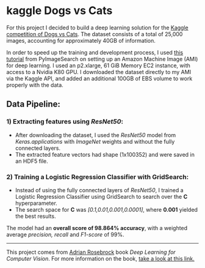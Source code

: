 # kaggle Dogs vs Cats
For this project I decided to build a deep learning solution for the [Kaggle competition of Dogs vs Cats](https://www.kaggle.com/c/dogs-vs-cats). The dataset consists of a total of 25,000 images, accounting for approximately 40GB of information.

In order to speed up the training and development process, I used [this tutorial](https://www.pyimagesearch.com/2017/09/20/pre-configured-amazon-aws-deep-learning-ami-with-python/) from PyImageSearch on setting up an Amazon Machine Image (AMI) for deep learning. I used an p2.xlarge, 61 GiB Memory EC2 instance, with access to a Nvidia K80 GPU.
I downloaded the dataset directly to my AMI via the Kaggle API, and added an additional 100GB of EBS volume to work properly with the data. 
## Data Pipeline:

### 1) Extracting features using _ResNet50_:
- After downloading the dataset, I used the _ResNet50_ model from _Keras.applications_ with _ImageNet_ weights and without the fully connected layers. 
- The extracted feature vectors had shape (1x100352) and were saved in an HDF5 file. 
### 2) Training a Logistic Regression Classifier with GridSearch:
- Instead of using the fully connected layers of _ResNet50_, I trained a Logistic Regression Classifier using GridSearch to search over the **C** hyperparameter. 
- The search space for **C** was _[0.1,0.01,0.001,0.0001]_, where **0.001** yielded the best results.

The model had an **overall score of 98.864% accuracy**, with a weighted average _precision, recall_ and _F1-score_ of 99%.

---

This project comes from [Adrian Rosebrock](https://www.linkedin.com/in/adrian-rosebrock-59b8732a/) book _Deep Learning for Computer Vision_. For more information on the book, [take a look at this link.](https://www.pyimagesearch.com/deep-learning-computer-vision-python-book/)

